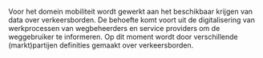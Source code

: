 Voor het domein mobiliteit wordt gewerkt aan het beschikbaar krijgen van data over verkeersborden. De behoefte komt voort uit de digitalisering van werkprocessen van wegbeheerders en service providers om de weggebruiker te informeren. Op dit moment wordt door verschillende (markt)partijen definities gemaakt over verkeersborden.
